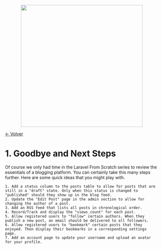 <p align="center"><a href="https://laravel.com" target="_blank"><img src="https://raw.githubusercontent.com/laravel/art/master/logo-lockup/5%20SVG/2%20CMYK/1%20Full%20Color/laravel-logolockup-cmyk-red.svg" width="400"></a></p>

[<- Volver](../../README.md)

# 1. Goodbye and Next Steps

Of course we only had time in the Laravel From Scratch series to review the essentials of a blogging platform. You can certainly take this many steps further. Here are some quick ideas that you might play with.

    1. Add a status column to the posts table to allow for posts that are still in a "draft" state. Only when this status is changed to "published" should they show up in the blog feed.
    2. Update the "Edit Post" page in the admin section to allow for changing the author of a post.
    3. Add an RSS feed that lists all posts in chronological order.
    4. Record/Track and display the "views_count" for each post.
    5. Allow registered users to "follow" certain authors. When they publish a new post, an email should be delivered to all followers.
    6. Allow registered users to "bookmark" certain posts that they enjoyed. Then display their bookmarks in a corresponding settings page.
    7. Add an account page to update your username and upload an avatar for your profile.